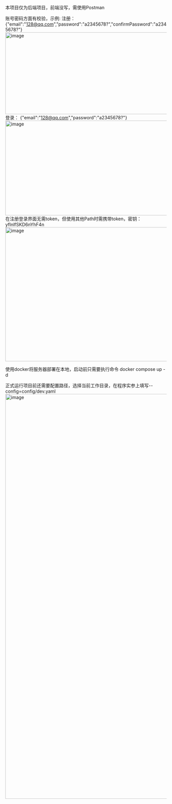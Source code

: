 本项目仅为后端项目，前端没写，需使用Postman

账号密码方面有校验，示例:
注册：
{"email":"128@qq.com","password":"a2345678?","confirmPassword":"a2345678?"}
<img width="1301" height="256" alt="image" src="https://github.com/user-attachments/assets/d2d657b8-7bf3-4a37-bb8f-2499612fd1c1" />
登录：
{"email":"128@qq.com","password":"a2345678?"}
<img width="1276" height="296" alt="image" src="https://github.com/user-attachments/assets/6643a38b-68da-4bdb-8b24-8b223b3fbf58" />
在注册登录界面无需token，但使用其他Path时需携带token，密钥：yflnlfSKD6nYhF4n
<img width="1255" height="419" alt="image" src="https://github.com/user-attachments/assets/1d0117c5-1f5d-44f5-beb7-5ae19fa6db55" />


使用docker将服务器部署在本地，启动前只需要执行命令
docker compose up -d

正式运行项目前还需要配置路径，选择当前工作目录，在程序实参上填写--config=config/dev.yaml
<img width="1561" height="1265" alt="image" src="https://github.com/user-attachments/assets/1c3bc46c-8ecf-4e8b-a008-08a1385c2e4b" />

